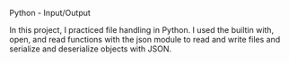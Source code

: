 Python - Input/Output 

In this project, I practiced file handling in Python. I used the builtin with, open, and read functions with the json module to read and write files and serialize and deserialize objects with JSON.
